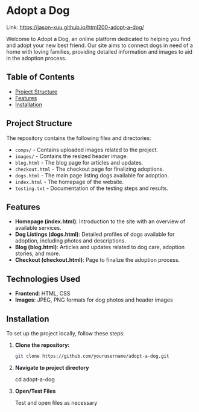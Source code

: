 # Adopt a Dog

Link: https://jason-xuu.github.io/html200-adopt-a-dog/

Welcome to Adopt a Dog, an online platform dedicated to helping you find and adopt your new best friend. Our site aims to connect dogs in need of a home with loving families, providing detailed information and images to aid in the adoption process.

## Table of Contents

- [Project Structure](#project-structure)
- [Features](#features)
- [Installation](#installation)

## Project Structure

The repository contains the following files and directories:

- `comps/` - Contains uploaded images related to the project.
- `images/` - Contains the resized header image.
- `blog.html` - The blog page for articles and updates.
- `checkout.html` - The checkout page for finalizing adoptions.
- `dogs.html` - The main page listing dogs available for adoption.
- `index.html` - The homepage of the website.
- `testing.txt` - Documentation of the testing steps and results.

## Features

- **Homepage (index.html)**: Introduction to the site with an overview of available services.
- **Dog Listings (dogs.html)**: Detailed profiles of dogs available for adoption, including photos and descriptions.
- **Blog (blog.html)**: Articles and updates related to dog care, adoption stories, and more.
- **Checkout (checkout.html)**: Page to finalize the adoption process.

## Technologies Used

- **Frontend**: HTML, CSS
- **Images**: JPEG, PNG formats for dog photos and header images

## Installation

To set up the project locally, follow these steps:

1. **Clone the repository:**

   ```bash
   git clone https://github.com/yourusername/adopt-a-dog.git

2. **Navigate to project directory**

   cd adopt-a-dog

3. **Open/Test Files**

   Test and open files as necessary
